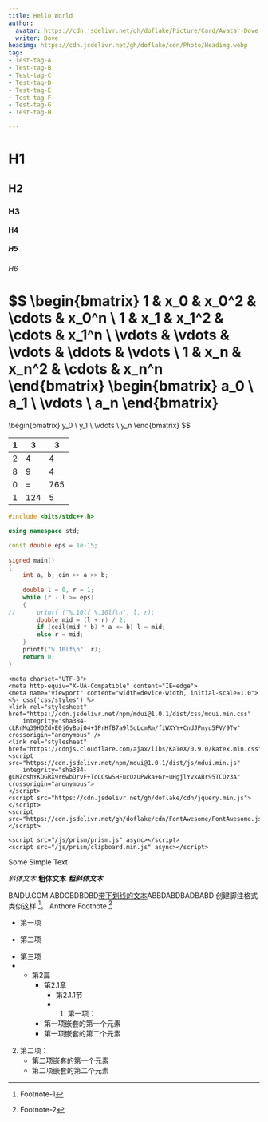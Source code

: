 ```yaml
---
title: Hello World
author:
  avatar: https://cdn.jsdelivr.net/gh/doflake/Picture/Card/Avatar-Dove.jpg
  writer: Dove
headimg: https://cdn.jsdelivr.net/gh/doflake/cdn/Photo/Headimg.webp
tag:
- Test-tag-A
- Test-tag-B
- Test-tag-C
- Test-tag-D
- Test-tag-E
- Test-tag-F
- Test-tag-G
- Test-tag-H

---
```

# H1

## H2

### H3

#### H4

##### H5

###### H6

$$
\begin{bmatrix}
	1 & x_0 & x_0^2 & \cdots & x_0^n \\
	1 & x_1 & x_1^2 & \cdots & x_1^n \\
	\vdots & \vdots & \vdots & \ddots & \vdots \\
    1 & x_n & x_n^2 & \cdots & x_n^n  
\end{bmatrix}
\begin{bmatrix}
	a_0 \\ a_1 \\ \vdots \\ a_n
\end{bmatrix}
=
\begin{bmatrix}
	y_0 \\ y_1 \\ \vdots \\ y_n
\end{bmatrix}
$$

| 1    | 3    | 3    |
| ---- | ---- | ---- |
| 2    | 4    | 4    |
| 8    | 9    | 4    |
| 0    | =    | 765  |
| 1    | 124  | 5    |

```cpp
#include <bits/stdc++.h>

using namespace std;

const double eps = 1e-15;
 
signed main()
{
	int a, b; cin >> a >> b;
	
	double l = 0, r = 1;
	while (r - l >= eps)
	{
//		printf ("%.10lf %.10lf\n", l, r);
		double mid = (l + r) / 2;
		if (ceil(mid * b) * a <= b) l = mid;
		else r = mid;	
	}
	printf("%.10lf\n", r);
	return 0;
}
```

```ejs
<meta charset="UTF-8">
<meta http-equiv="X-UA-Compatible" content="IE=edge">
<meta name="viewport" content="width=device-width, initial-scale=1.0">
<%- css('css/styles') %>
<link rel="stylesheet" href="https://cdn.jsdelivr.net/npm/mdui@1.0.1/dist/css/mdui.min.css"
    integrity="sha384-cLRrMq39HOZdvE0j6yBojO4+1PrHfB7a9l5qLcmRm/fiWXYY+CndJPmyu5FV/9Tw" crossorigin="anonymous" />
<link rel="stylesheet" href="https://cdnjs.cloudflare.com/ajax/libs/KaTeX/0.9.0/katex.min.css"/>
<script src="https://cdn.jsdelivr.net/npm/mdui@1.0.1/dist/js/mdui.min.js"
    integrity="sha384-gCMZcshYKOGRX9r6wbDrvF+TcCCswSHFucUzUPwka+Gr+uHgjlYvkABr95TCOz3A" crossorigin="anonymous">
</script>
<script src="https://cdn.jsdelivr.net/gh/doflake/cdn/jquery.min.js"></script>
<script src="https://cdn.jsdelivr.net/gh/doflake/cdn/FontAwesome/FontAwesome.js"></script>

<script src="/js/prism/prism.js" async></script>
<script src="/js/prism/clipboard.min.js" async></script>
```



Some Simple Text

*斜体文本*
**粗体文本** 
***粗斜体文本*** 

~~BAIDU.COM~~
ABDCBDBDBD<u>带下划线的文本</u>ABBDABDBADBABD
创建脚注格式类似这样 [^1]。
Anthore Footnote [^2]
[^1]: Footnote-1
[^2]: Footnote-2

- 第一项
* 第二项
+ 第三项
+ - 第2篇
	* 第2.1章
		+ 第2.1.1节
		+ 1. 第一项：
    - 第一项嵌套的第一个元素
    - 第一项嵌套的第二个元素
2. 第二项：
    - 第二项嵌套的第一个元素
    - 第二项嵌套的第二个元素